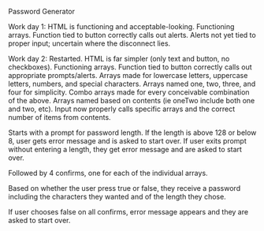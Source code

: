 Password Generator

Work day 1:
HTML is functioning and acceptable-looking.
Functioning arrays. Function tied to button correctly calls out alerts.
Alerts not yet tied to proper input; uncertain where the disconnect lies.

Work day 2:
Restarted. HTML is far simpler (only text and button, no checkboxes).
Functioning arrays. Function tied to button correctly calls out appropriate prompts/alerts.
Arrays made for lowercase letters, uppercase letters, numbers, and special characters. Arrays named one, two, three, and four for simplicity.
Combo arrays made for every conceivable combination of the above. Arrays named based on contents (ie oneTwo include both one and two, etc).
Input now properly calls specific arrays and the correct number of items from contents.

Starts with a prompt for password length. If the length is above 128 or below 8, user gets error message and is asked to start over.
If user exits prompt without entering a length, they get error message and are asked to start over.

Followed by 4 confirms, one for each of the individual arrays. 

Based on whether the user press true or false, they receive a password including the characters they wanted and of the length they chose.

If user chooses false on all confirms, error message appears and they are asked to start over.